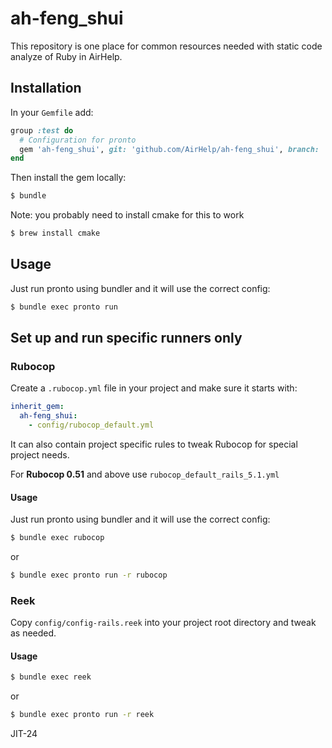 # ah-feng_shui

This repository is one place for common resources needed with static code analyze of Ruby in AirHelp.

## Installation

In your `Gemfile` add:

```ruby
group :test do
  # Configuration for pronto
  gem 'ah-feng_shui', git: 'github.com/AirHelp/ah-feng_shui', branch: 'master'
end
```

Then install the gem locally:

```bash
$ bundle
```

Note: you probably need to install cmake for this to work

```bash
$ brew install cmake
```

## Usage

Just run pronto using bundler and it will use the correct config:

```bash
$ bundle exec pronto run
```

## Set up and run specific runners only

### Rubocop

Create a `.rubocop.yml` file in your project and make sure it starts with:

```yml
inherit_gem:
  ah-feng_shui:
    - config/rubocop_default.yml
```
It can also contain project specific rules to tweak Rubocop for special project needs.

For **Rubocop 0.51** and above use `rubocop_default_rails_5.1.yml`

#### Usage

Just run pronto using bundler and it will use the correct config:

```bash
$ bundle exec rubocop
```
or

```bash
$ bundle exec pronto run -r rubocop
```

### Reek

Copy `config/config-rails.reek` into your project root directory and tweak as needed.

#### Usage

```bash
$ bundle exec reek
```
or

```bash
$ bundle exec pronto run -r reek
```


JIT-24
